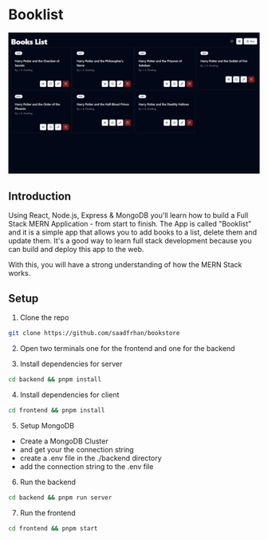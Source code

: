 # Booklist

![Bookstore](./preview.png)

## Introduction

Using React, Node.js, Express & MongoDB you'll learn how to build a Full Stack MERN Application - from start to finish. The App is called "Booklist" and it is a simple app that allows you to add books to a list, delete them and update them. It's a good way to learn full stack development because you can build and deploy this app to the web.

With this, you will have a strong understanding of how the MERN Stack works.

## Setup

1. Clone the repo

```bash
git clone https://github.com/saadfrhan/bookstore
```

2. Open two terminals one for the frontend and one for the backend

3. Install dependencies for server

```bash
cd backend && pnpm install
```

4. Install dependencies for client

```bash
cd frontend && pnpm install
```

5. Setup MongoDB

- Create a MongoDB Cluster
- and get your the connection string
- create a .env file in the ./backend directory
- add the connection string to the .env file

6. Run the backend

```bash
cd backend && pnpm run server
```

7. Run the frontend

```bash
cd frontend && pnpm start
```
